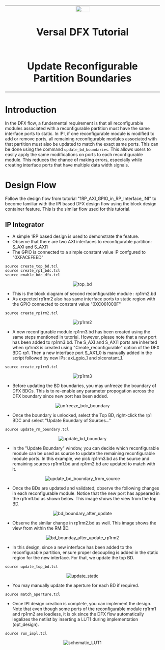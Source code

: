 ﻿<table>
 <tr>
   <td align="center"><img src="https://github.com/Xilinx/Image-Collateral/blob/main/xilinx-logo.png?raw=true" width="30%"/><h1>Versal DFX Tutorial</h1>
   </td>
 </tr>
 <tr>
 <td align="center"><h1>Update Reconfigurable Partition Boundaries</h1>
 </td>
 </tr>
</table>

# Introduction

In the DFX flow, a fundemental requirement is that all reconfigurable modules associated with a reconfigurable partition must have the same interface ports to static. In IPI, if one reconfigurable module is modified to add or remove ports, all remaining reconfigurable modules associated with that partition must also be updated to match the exact same ports. This can be done using the command <code>update_bd_boundaries</code>. This allows users to easily apply the same modifications on ports to each reconfigurable module. This reduces the chance of making errors, especially while creating interface ports that have multiple data width signals.

# Design Flow

Follow the design flow from tutorial "1RP_AXI_GPIO_in_RP_Interface_INI" to become familiar with the IPI based DFX design flow using the block design container feature. This is the similar flow used for this tutorial.

## IP Integrator
- A simple 1RP based design is used to demonstrate the feature.
- Observe that there are two AXI interfaces to reconfigurable partition: S_AXI and S_AXI1
- The GPIO is connected to a simple constant value IP confgured to "0XFACEFEED"
```
source create_top_bd.tcl
source create_rp1_bdc.tcl
source enable_bdc_dfx.tcl
```

<p align="center">
  <img src="./images/top_bd.png?raw=true" alt="top_bd"/>
</p>

- This is the block diagram of second reconfigurable module : rp1rm2.bd
- As expected rp1rm2 also has same interface ports to static region with the GPIO connected to constant value "0XC001000F"

```
source create_rp1rm2.tcl
```

<p align="center">
  <img src="./images/rp1rm2.png?raw=true" alt="rp1rm2"/>
</p>

- A new reconfigurable module rp1rm3.bd has been created using the same steps mentioned in tutorial. However, please note that a new port has been added to rp1rm3.bd. The S_AXI and S_AXI1 ports are inherited when rp1rm3 is created using "Create_reconfigurable" option of the DFX BDC rp1. Then a new interface port S_AX1_0 is manually added in the script followed by new IPs: axi_gpio_1 and xlconstant_1.

```
source create_rp1rm3.tcl
```

<p align="center">
  <img src="./images/rp1rm3.png?raw=true" alt="rp1rm3"/>
</p>

- Before updating the BD boundaries, you may unfreeze the boundary of DFX BDCs. This is to re-enable any parameter propogation across the DFX boundary since new port has been added.

<p align="center">
  <img src="./images/unfreeze_bdc_boundary.png?raw=true" alt="unfreeze_bdc_boundary"/>
</p>

- Once the boundary is unlocked, select the Top BD, right-click the rp1 BDC and select "Update Boundary of Sources..."

```
source update_rm_boundary.tcl
```

<p align="center">
  <img src="./images/update_bd_boundary.png?raw=true" alt="update_bd_boundary"/>
</p>

- In the "Update Boundary" window, you can decide which reconfigurable module can be used as source to update the remaining reconfigurable module ports. In this example, we pick rp1rm3.bd as the source and remaining sources rp1rm1.bd and rp1rm2.bd are updated to match with it.

<p align="center">
  <img src="./images/update_bd_boundary_from_source.png?raw=true" alt="update_bd_boundary_from_source"/>
</p>

- Once the BDs are updated and validated, observe the following changes in each reconfigurable module. Notice that the new port has appeared in the rp1rm1.bd as shown below. This image shows the view from the top BD.

<p align="center">
  <img src="./images/bd_bounday_after_update.png?raw=true" alt="bd_boundary_after_update"/>
</p>

- Observe the similar change in rp1rm2.bd as well. This image shows the view from within the RM BD.

<p align="center">
  <img src="./images/bd_bounday_after_update_rp1rm2.png?raw=true" alt="bd_bounday_after_update_rp1rm2"/>
</p>

- In this design, since a new interface has been added to the reconfigurable partition, ensure proper decoupling is added in the static region for the new interface. For that, we update the top BD.

```
source update_top_bd.tcl
```

<p align="center">
  <img src="./images/update_static.png?raw=true" alt="update_static"/>
</p>

- You may manually update the aperture for each BD if required.
```
source match_aperture.tcl
```

- Once IPI design creation is complete, you can implement the design. Note that even though some ports of the reconfigurable module rp1rm1 and rp1rm2 are loadless, it is ok since the DFX flow automatically legalizes the netlist by inserting a LUT1 during implementation (opt_design).

```
source run_impl.tcl
```

<p align="center">
  <img src="./images/schematic_LUT1.png?raw=true" alt="schematic_LUT1"/>
</p>
